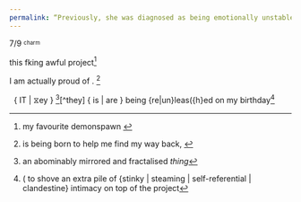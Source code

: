 ```yaml
---
permalink: “Previously, she was diagnosed as being emotionally unstable. She has never been happy with the diagnosis of borderline personality disorder, as she does not think it explains her presentation.”
---
```


  7/9
<sup><sub>charm</sub></sup>

this fking awful project[^fav] 












I am actually proud of . [^is]





  { IT | ⧖ey } [^it][^they] { is | are } being {re|un}leas({h}ed on my birthday[^bd] 





[^it]: an abominably mirrored and fractalised *thing*[^place]
[^bd]: ( to shove an extra pile of {stinky | steaming | self-referential | clandestine} intimacy on top of the project[^obv]
[^obv]:( but It’s so glaringly obvious that I’m an aries so that gives you a rough idea of the time frame to the release date. )
[^fwd]: or forward,[^s]
[^s]: to the Self, [^-]
[^-]:through negation. [^rot]
[^rot]:Through Siphoning all of the rot, the dissolution, [^arch]
[^arch]:into a crystallisation of a metaphysical archive
[^place]:that I can for the first time in my life, confidently say:
[^fav]: my favourite demonspawn [^runt]
[^runt]:and the absolute runt[^litter]
[^litter]:of the selves i have littered this world with-[^s]

[^is]: is being born to help me find my way back, [^fwd][^p]
[^p]:to a place[^place]
